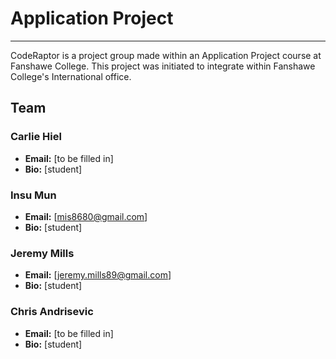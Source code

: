 # Application Project
---------------------

CodeRaptor is a project group made within an Application Project course at Fanshawe College. This project was initiated to integrate within Fanshawe College's International office.


## Team
### Carlie Hiel

* **Email:** [to be filled in]
* **Bio:** [student]

### Insu Mun
* **Email:** [mis8680@gmail.com]
* **Bio:** [student]

### Jeremy Mills
* **Email:** [jeremy.mills89@gmail.com]
* **Bio:** [student]

### Chris Andrisevic
* **Email:** [to be filled in]
* **Bio:** [student]

